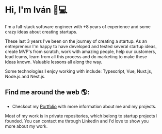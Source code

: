 # Hi, I'm Iván 👋💻

I'm a full-stack software engineer with +8 years of experience and some crazy ideas about creating startups. 

These last 3 years I've been on the journey of creating a startup. As an entrepreneur I'm happy to have developed and tested several startup ideas, create MVP's from scratch, work with amazing people, help our customers, lead teams, learn from all this process and do marketing to make these ideas known. Valuable lessons all along the way.

Some technologies I enjoy working with include: Typescript, Vue, Nuxt.js, Node.js and Nest.js.

## Find me around the web 🌎:
- Checkout my <a href="https://ivan.unamacro.com">Portfolio</a> with more information about me and my projects.

Most of my work is in private repositories, which belong to startup projects I founded. You can contact me through LinkedIn and I'd love to show you more about my work.
